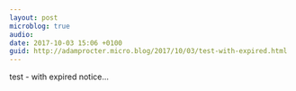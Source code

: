 ```yaml
---
layout: post
microblog: true
audio: 
date: 2017-10-03 15:06 +0100
guid: http://adamprocter.micro.blog/2017/10/03/test-with-expired.html
---
```

test - with expired notice...

